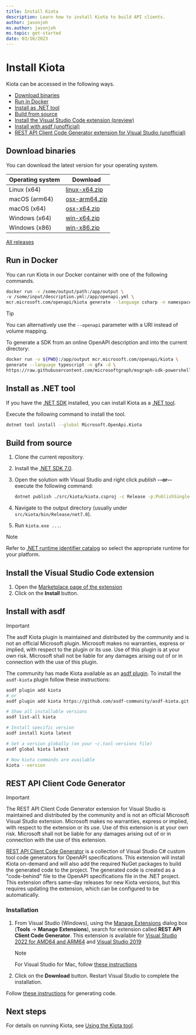 ```yaml
---
title: Install Kiota
description: Learn how to install Kiota to build API clients.
author: jasonjoh
ms.author: jasonjoh
ms.topic: get-started
date: 03/10/2023
---
```


# Install Kiota

Kiota can be accessed in the following ways.

- [Download binaries](#download-binaries)
- [Run in Docker](#run-in-docker)
- [Install as .NET tool](#install-as-net-tool)
- [Build from source](#build-from-source)
- [Install the Visual Studio Code extension (preview)](#install-the-visual-studio-code-extension)
- [Install with asdf (unofficial)](#install-with-asdf)
- [REST API Client Code Generator extension for Visual Studio (unofficial)](#rest-api-client-code-generator)

## Download binaries

You can download the latest version for your operating system.

| Operating system | Download                                                                                   |
|------------------|--------------------------------------------------------------------------------------------|
| Linux (x64)      | [linux-x64.zip](https://aka.ms/get/kiota/latest/linux-x64.zip) |
| macOS (arm64)    | [osx-arm64.zip](https://aka.ms/get/kiota/latest/osx-arm64.zip) |
| macOS (x64)      | [osx-x64.zip](https://aka.ms/get/kiota/latest/osx-x64.zip)     |
| Windows (x64)    | [win-x64.zip](https://aka.ms/get/kiota/latest/win-x64.zip)     |
| Windows (x86)    | [win-x86.zip](https://aka.ms/get/kiota/latest/win-x86.zip)     |

[All releases](https://github.com/microsoft/kiota/releases/latest)

## Run in Docker

You can run Kiota in our Docker container with one of the following commands.

```bash
docker run -v /some/output/path:/app/output \
-v /some/input/description.yml:/app/openapi.yml \
mcr.microsoft.com/openapi/kiota generate --language csharp -n namespace-prefix
```

> [!TIP]
> You can alternatively use the `--openapi` parameter with a URI instead of volume mapping.

To generate a SDK from an online OpenAPI description and into the current directory:

```bash
docker run -v ${PWD}:/app/output mcr.microsoft.com/openapi/kiota \
generate --language typescript -n gfx -d \
https://raw.githubusercontent.com/microsoftgraph/msgraph-sdk-powershell/dev/openApiDocs/v1.0/Mail.yml
```

## Install as .NET tool

If you have the [.NET SDK](https://dotnet.microsoft.com/download) installed, you can install Kiota as a [.NET tool](/dotnet/core/tools/global-tools).

Execute the following command to install the tool.

```bash
dotnet tool install --global Microsoft.OpenApi.Kiota
```

## Build from source

1. Clone the current repository.
1. Install the [.NET SDK 7.0](https://get.dot.net/7).
1. Open the solution with Visual Studio and right click *publish* **--or--** execute the following command:

    ```bash
    dotnet publish ./src/kiota/kiota.csproj -c Release -p:PublishSingleFile=true -r win-x64
    ```

1. Navigate to the output directory (usually under `src/kiota/bin/Release/net7.0`).
1. Run `kiota.exe ...`.

> [!NOTE]
> Refer to [.NET runtime identifier catalog](/dotnet/core/rid-catalog) so select the appropriate runtime for your platform.

## Install the Visual Studio Code extension

1. Open the [Marketplace page of the extension](https://aka.ms/kiota/extension)
1. Click on the **Install** button.

## Install with asdf

> [!IMPORTANT]
> The asdf Kiota plugin is maintained and distributed by the community and is not an official Microsoft plugin. Microsoft makes no warranties, express or implied, with respect to the plugin or its use. Use of this plugin is at your own risk. Microsoft shall not be liable for any damages arising out of or in connection with the use of this plugin.

The community has made Kiota available as an [asdf plugin](https://asdf-vm.com/manage/plugins.html). To install the `asdf-kiota` plugin follow these instructions:

```bash
asdf plugin add kiota
# or
asdf plugin add kiota https://github.com/asdf-community/asdf-kiota.git

# Show all installable versions
asdf list-all kiota

# Install specific version
asdf install kiota latest

# Set a version globally (on your ~/.tool-versions file)
asdf global kiota latest

# Now kiota commands are available
kiota --version
```

## REST API Client Code Generator

> [!IMPORTANT]
> The REST API Client Code Generator extension for Visual Studio is maintained and distributed by the community and is not an official Microsoft Visual Studio extension. Microsoft makes no warranties, express or implied, with respect to the extension or its use. Use of this extension is at your own risk. Microsoft shall not be liable for any damages arising out of or in connection with the use of this extension.

[REST API Client Code Generator](https://github.com/christianhelle/apiclientcodegen) is a collection of Visual Studio C# custom tool code generators for OpenAPI specifications. This extension will install Kiota on-demand and will also add the required NuGet packages to build the generated code to the project. The generated code is created as a "code-behind" file to the OpenAPI specifications file in the .NET project. This extension offers same-day releases for new Kiota versions, but this requires updating the extension, which can be configured to be automatically.

### Installation

1. From Visual Studio (Windows), using the [Manage Extensions](/visualstudio/ide/finding-and-using-visual-studio-extensions) dialog box (**Tools** -> **Manage Extensions**), search for extension  called **REST API Client Code Generator**. This extension is available for [Visual Studio 2022 for AMD64 and ARM64](https://marketplace.visualstudio.com/items?itemName=ChristianResmaHelle.ApiClientCodeGenerator2022) and [Visual Studio 2019](https://marketplace.visualstudio.com/items?itemName=ChristianResmaHelle.ApiClientCodeGenerator)

    > [!NOTE]
    > For Visual Studio for Mac, follow [these instructions](https://github.com/christianhelle/apiclientcodegen/blob/master/docs/VisualStudioForMac.md#installation)

1. Click on the **Download** button. Restart Visual Studio to complete the installation.

Follow [these instructions](https://github.com/christianhelle/apiclientcodegen/blob/master/docs/KiotaUsage.md) for generating code.

## Next steps

For details on running Kiota, see [Using the Kiota tool](using.md).
